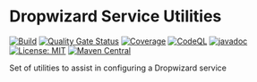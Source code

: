 # Dropwizard Service Utilities
[![Build](https://github.com/kiwiproject/dropwizard-service-utilities/workflows/build/badge.svg)](https://github.com/kiwiproject/dropwizard-service-utilities/actions?query=workflow%3Abuild)
[![Quality Gate Status](https://sonarcloud.io/api/project_badges/measure?project=kiwiproject_dropwizard-service-utilities&metric=alert_status)](https://sonarcloud.io/dashboard?id=kiwiproject_dropwizard-service-utilities)
[![Coverage](https://sonarcloud.io/api/project_badges/measure?project=kiwiproject_dropwizard-service-utilities&metric=coverage)](https://sonarcloud.io/dashboard?id=kiwiproject_dropwizard-service-utilities)
[![CodeQL](https://github.com/kiwiproject/dropwizard-service-utilities/actions/workflows/codeql.yml/badge.svg)](https://github.com/kiwiproject/dropwizard-service-utilities/actions/workflows/codeql.yml)
[![javadoc](https://javadoc.io/badge2/org.kiwiproject/dropwizard-service-utilities/javadoc.svg)](https://javadoc.io/doc/org.kiwiproject/dropwizard-service-utilities)
[![License: MIT](https://img.shields.io/badge/License-MIT-blue.svg)](https://opensource.org/licenses/MIT)
[![Maven Central](https://img.shields.io/maven-central/v/org.kiwiproject/dropwizard-service-utilities)](https://search.maven.org/search?q=g:org.kiwiproject%20a:dropwizard-service-utilities)

Set of utilities to assist in configuring a Dropwizard service
